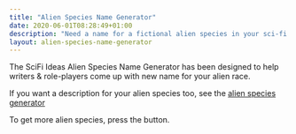 ```yaml
---
title: "Alien Species Name Generator"
date: 2020-06-01T08:28:49+01:00
description: "Need a name for a fictional alien species in your sci-fi story, novel, or game? Here are some random suggestions."
layout: alien-species-name-generator
---
```


The SciFi Ideas Alien Species Name Generator has been designed to help writers & role-players come up with new name for your alien race.

If you want a description for your alien species too, see the <a href="/alien-species-generator">alien species generator</a>

To get more alien species, press the button. 